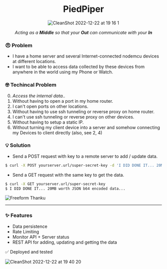 

<div align="center">

  # PiedPiper     
  
  ![CleanShot 2022-12-22 at 19 16 1](https://user-images.githubusercontent.com/43297314/209246647-00a1a89d-9ba8-4abc-9de2-86a3a2a42dfa.png)

_Acting as a **Middle** so that your **Out** can communicate with your **In**_

</div>



### 😠 Problem

- I have a home server and several Internet-connected nodemcu devices at different locations.
- I want to be able to access data collected by these devices from anywhere in the world using my Phone or Watch.

### 🤓 Techincal Problem

0. _Access the internal data.._
1. Without having to open a port in my home router.
2. I can't open ports on other locations.
3. Without having to use ssh tunneling or reverse proxy on home router.
4. I can't use ssh tunneling or reverse proxy on other devices.
5. Without having to setup a static IP.
6. Without turning my client device into a server and somehow connecting my Devices to client directly (also, see 2, 4)

### 💡 Solution

- Send a POST request with key to a remote server to add / update data.

```sh
$ curl -X POST yourserver.url/super-secret-key -d 'I DID DONE IT... 20MB worth JSON b64 encoded data...'
```

- Send a GET request with the same key to get the data.

```sh
$ curl -X GET yourserver.url/super-secret-key
$ I DID DONE IT... 20MB worth JSON b64 encoded data...
```

![Freeform Thanku](https://user-images.githubusercontent.com/43297314/209245713-39635b00-8930-4f90-b4d4-cc3a756a03e3.png)


---

### ✨ Features

- Data persistence
- Rate Limiting
- Monitor API + Server status
- REST API for adding, updating and getting the data


✅ Deployed and tested 

![CleanShot 2022-12-22 at 19 40 20](https://user-images.githubusercontent.com/43297314/209248574-8e672a27-2a12-4bdf-adeb-dd8926eccca9.png)

